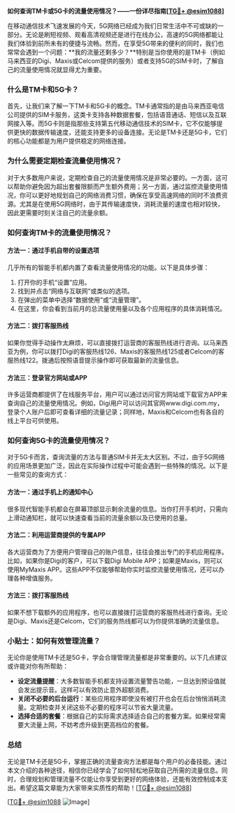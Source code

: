 **如何查询TM卡或5G卡的流量使用情况？——一份详尽指南[[TG💪+ @esim1088](https://t.me/s/esim1088)]**

在移动通信技术飞速发展的今天，5G网络已经成为我们日常生活中不可或缺的一部分。无论是刷短视频、观看高清视频还是进行在线办公，高速的5G网络都能让我们体验到前所未有的便捷与流畅。然而，在享受5G带来的便利的同时，我们也常常会遇到一个问题：**我的流量还剩多少？**特别是当你使用的是TM卡（例如马来西亚的Digi、Maxis或Celcom提供的服务）或者支持5G的SIM卡时，了解自己的流量使用情况就显得尤为重要。

### **什么是TM卡和5G卡？**

首先，让我们来了解一下TM卡和5G卡的概念。TM卡通常指的是由马来西亚电信公司提供的SIM卡服务，这类卡支持各种数据套餐，包括语音通话、短信以及互联网接入等。而5G卡则是指那些支持第五代移动通信技术的SIM卡，它不仅能够提供更快的数据传输速度，还能支持更多的设备连接。无论是TM卡还是5G卡，它们的核心功能都是为用户提供稳定的网络连接。

### **为什么需要定期检查流量使用情况？**

对于大多数用户来说，定期检查自己的流量使用情况是非常必要的。一方面，这可以帮助你避免因为超出套餐限额而产生额外费用；另一方面，通过监控流量使用情况，你可以更好地规划自己的网络消费习惯，确保在享受高速网络的同时不浪费资源。尤其是在使用5G网络时，由于其传输速度快，消耗流量的速度也相对较快，因此更需要时刻关注自己的流量余额。

### **如何查询TM卡的流量使用情况？**

#### **方法一：通过手机自带的设置选项**
几乎所有的智能手机都内置了查看流量使用情况的功能。以下是具体步骤：
1. 打开你的手机“设置”应用。
2. 找到并点击“网络与互联网”或类似的选项。
3. 在弹出的菜单中选择“数据使用”或“流量管理”。
4. 在这里，你会看到当前月的总流量使用量以及各个应用程序的具体消耗情况。

#### **方法二：拨打客服热线**
如果你觉得手动操作太麻烦，可以直接拨打运营商的客服热线进行咨询。以马来西亚为例，你可以拨打Digi的客服热线126、Maxis的客服热线125或者Celcom的客服热线122。拨通后按照语音提示操作即可获取最新的流量信息。

#### **方法三：登录官方网站或APP**
许多运营商都提供了在线服务平台，用户可以通过访问官方网站或下载官方APP来查询自己的流量使用情况。例如，Digi用户可以访问其官网www.digi.com.my，登录个人账户后即可查看详细的流量记录；同样地，Maxis和Celcom也有各自的线上平台可供使用。

### **如何查询5G卡的流量使用情况？**

对于5G卡而言，查询流量的方法与普通SIM卡并无太大区别。不过，由于5G网络的应用场景更加广泛，因此在实际操作过程中可能会遇到一些特殊的情况。以下是一些常见的查询方式：

#### **方法一：通过手机上的通知中心**
很多现代智能手机都会在屏幕顶部显示剩余流量的信息。当你打开手机时，只需向上滑动通知栏，就可以快速查看当前的流量余额以及已使用的总量。

#### **方法二：利用运营商提供的专属APP**
各大运营商为了方便用户管理自己的账户信息，往往会推出专门的手机应用程序。比如，如果你是Digi的客户，可以下载Digi Mobile APP；如果是Maxis，则可以使用MyMaxis APP。这些APP不仅能够帮助你实时监控流量使用情况，还可以办理各种增值服务。

#### **方法三：拨打客服热线**
如果不想下载额外的应用程序，也可以直接拨打运营商的客服热线进行查询。无论是Digi、Maxis还是Celcom，它们的服务热线都可以为你提供准确的流量信息。

### **小贴士：如何有效管理流量？**

无论你是使用TM卡还是5G卡，学会合理管理流量都是非常重要的。以下几点建议或许能对你有所帮助：
- **设定流量提醒**：大多数智能手机都支持设置流量警告功能，一旦达到预设值就会发出提示音。这样可以有效防止意外超额消费。
- **关闭不必要的后台运行**：某些应用程序即使没有被打开也会在后台悄悄消耗流量。定期检查并关闭这些不必要的程序可以节省大量流量。
- **选择合适的套餐**：根据自己的实际需求选择适合自己的套餐方案。如果经常需要大流量上网，不妨考虑升级到更高档位的套餐。

### **总结**

无论是TM卡还是5G卡，掌握正确的流量查询方法都是每个用户的必备技能。通过本文介绍的各种途径，相信你已经学会了如何轻松地获取自己所需的流量信息。同时，合理规划和管理流量不仅能让你享受到更好的网络体验，还能有效控制成本支出。希望这篇文章能为大家带来实质性的帮助！[[TG💪+ @esim1088](https://t.me/s/esim1088)] 

[[TG💪+ @esim1088](https://t.me/s/esim1088) ![Image](https://i.postimg.cc/4NQfJmqS/Snipaste-2025-05-13-00-14-12.png)]